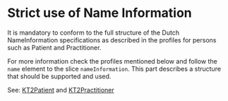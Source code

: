 # Strict use of Name Information

It is mandatory to conform to the full structure of the Dutch NameInformation specifications as described in the profiles for persons such as Patient and Practitioner.

For more information check the profiles mentioned below and follow the `name` element to the slice `nameInformation`. This part describes a structure that should be supported and used.

See: [KT2Patient](StructureDefinition-KT2Patient.html) and [KT2Practitioner](StructureDefinition-KT2Practitioner.html)

